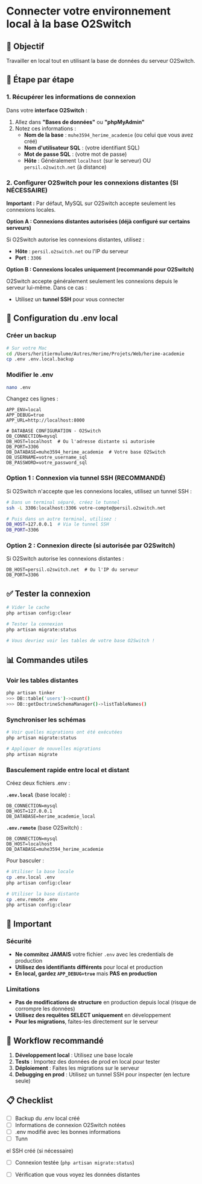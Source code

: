 # Connecter votre environnement local à la base O2Switch

## 🎯 Objectif

Travailler en local tout en utilisant la base de données du serveur O2Switch.

## 📝 Étape par étape

### 1. Récupérer les informations de connexion

Dans votre **interface O2Switch** :

1. Allez dans **"Bases de données"** ou **"phpMyAdmin"**
2. Notez ces informations :
   - **Nom de la base** : `muhe3594_herime_academie` (ou celui que vous avez créé)
   - **Nom d'utilisateur SQL** : (votre identifiant SQL)
   - **Mot de passe SQL** : (votre mot de passe)
   - **Hôte** : Généralement `localhost` (sur le serveur) OU `persil.o2switch.net` (à distance)

### 2. Configurer O2Switch pour les connexions distantes (SI NÉCESSAIRE)

**Important :** Par défaut, MySQL sur O2Switch accepte seulement les connexions locales.

**Option A : Connexions distantes autorisées (déjà configuré sur certains serveurs)**

Si O2Switch autorise les connexions distantes, utilisez :
- **Hôte** : `persil.o2switch.net` ou l'IP du serveur
- **Port** : `3306`

**Option B : Connexions locales uniquement (recommandé pour O2Switch)**

O2Switch accepte généralement seulement les connexions depuis le serveur lui-même. Dans ce cas :
- Utilisez un **tunnel SSH** pour vous connecter

## 🔧 Configuration du .env local

### Créer un backup

```bash
# Sur votre Mac
cd /Users/heritiermulume/Autres/Herime/Projets/Web/herime-academie
cp .env .env.local.backup
```

### Modifier le .env

```bash
nano .env
```

Changez ces lignes :

```env
APP_ENV=local
APP_DEBUG=true
APP_URL=http://localhost:8000

# DATABASE CONFIGURATION - O2Switch
DB_CONNECTION=mysql
DB_HOST=localhost  # Ou l'adresse distante si autorisée
DB_PORT=3306
DB_DATABASE=muhe3594_herime_academie  # Votre base O2Switch
DB_USERNAME=votre_username_sql
DB_PASSWORD=votre_password_sql
```

### Option 1 : Connexion via tunnel SSH (RECOMMANDÉ)

Si O2Switch n'accepte que les connexions locales, utilisez un tunnel SSH :

```bash
# Dans un terminal séparé, créez le tunnel
ssh -L 3306:localhost:3306 votre-compte@persil.o2switch.net

# Puis dans un autre terminal, utilisez :
DB_HOST=127.0.0.1  # Via le tunnel SSH
DB_PORT=3306
```

### Option 2 : Connexion directe (si autorisée par O2Switch)

Si O2Switch autorise les connexions distantes :

```env
DB_HOST=persil.o2switch.net  # Ou l'IP du serveur
DB_PORT=3306
```

## ✅ Tester la connexion

```bash
# Vider le cache
php artisan config:clear

# Tester la connexion
php artisan migrate:status

# Vous devriez voir les tables de votre base O2Switch !
```

## 📊 Commandes utiles

### Voir les tables distantes

```bash
php artisan tinker
>>> DB::table('users')->count()
>>> DB::getDoctrineSchemaManager()->listTableNames()
```

### Synchroniser les schémas

```bash
# Voir quelles migrations ont été exécutées
php artisan migrate:status

# Appliquer de nouvelles migrations
php artisan migrate
```

### Basculement rapide entre local et distant

Créez deux fichiers .env :

**`.env.local`** (base locale) :
```env
DB_CONNECTION=mysql
DB_HOST=127.0.0.1
DB_DATABASE=herime_academie_local
```

**`.env.remote`** (base O2Switch) :
```env
DB_CONNECTION=mysql
DB_HOST=localhost
DB_DATABASE=muhe3594_herime_academie
```

Pour basculer :
```bash
# Utiliser la base locale
cp .env.local .env
php artisan config:clear

# Utiliser la base distante
cp .env.remote .env
php artisan config:clear
```

## 🚨 Important

### Sécurité

- **Ne commitez JAMAIS** votre fichier `.env` avec les credentials de production
- **Utilisez des identifiants différents** pour local et production
- **En local, gardez `APP_DEBUG=true`** mais **PAS en production**

### Limitations

- **Pas de modifications de structure** en production depuis local (risque de corrompre les données)
- **Utilisez des requêtes SELECT uniquement** en développement
- **Pour les migrations**, faites-les directement sur le serveur

## 🔄 Workflow recommandé

1. **Développement local** : Utilisez une base locale
2. **Tests** : Importez des données de prod en local pour tester
3. **Déploiement** : Faites les migrations sur le serveur
4. **Debugging en prod** : Utilisez un tunnel SSH pour inspecter (en lecture seule)

## 📋 Checklist

- [ ] Backup du .env local créé
- [ ] Informations de connexion O2Switch notées
- [ ] .env modifié avec les bonnes informations
- [ ] Tunn

el SSH créé (si nécessaire)
- [ ] Connexion testée (`php artisan migrate:status`)
- [ ] Vérification que vous voyez les données distantes

